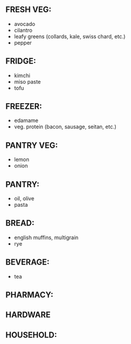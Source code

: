 ## FRESH VEG:
- avocado
- cilantro
- leafy greens (collards, kale, swiss chard, etc.)
- pepper

## FRIDGE:
- kimchi
- miso paste
- tofu

## FREEZER:
- edamame
- veg. protein (bacon, sausage, seitan, etc.)

## PANTRY VEG:
- lemon
- onion

## PANTRY:
- oil, olive
- pasta

## BREAD:
- english muffins, multigrain
- rye

## BEVERAGE:
- tea

## PHARMACY:

## HARDWARE

## HOUSEHOLD:

